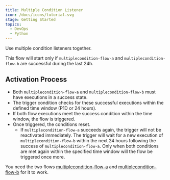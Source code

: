 ```yaml
---
title: Multiple Condition Listener
icon: /docs/icons/tutorial.svg
stage: Getting Started 
topics:
  - DevOps
  - Python
---
```


Use multiple condition listeners together.

This flow will start only if `multiplecondition-flow-a` and `multiplecondition-flow-b` are successful during the last 24h.

## Activation Process

* Both `multiplecondition-flow-a` and `multiplecondition-flow-b` must have executions in a success state.
* The trigger condition checks for these successful executions within the defined time window (P1D or 24 hours).
* If both flow executions meet the success condition within the time window, the flow is triggered.
* Once triggered, the conditions reset.
  * If `multiplecondition-flow-a` succeeds again, the trigger will not be reactivated immediately.
  The trigger will wait for a new execution of `multiplecondition-flow-b` within the next 24 hours following the success of `multiplecondition-flow-a`.
  Only when both conditions are met again within the specified time window will the flow be triggered once more.

You need the two flows [multiplecondition-flow-a](/examples/flows_multiplecondition-flow-a.yml) and [multiplecondition-flow-b](/examples/flows_multiplecondition-flow-b.yml) for it to work.

```yaml file=public/examples/flows_multiplecondition-listeners.yml
```